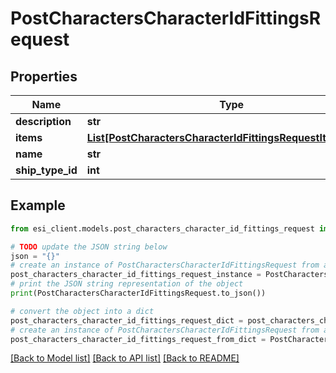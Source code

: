 # PostCharactersCharacterIdFittingsRequest


## Properties

Name | Type | Description | Notes
------------ | ------------- | ------------- | -------------
**description** | **str** |  | 
**items** | [**List[PostCharactersCharacterIdFittingsRequestItemsInner]**](PostCharactersCharacterIdFittingsRequestItemsInner.md) |  | 
**name** | **str** |  | 
**ship_type_id** | **int** |  | 

## Example

```python
from esi_client.models.post_characters_character_id_fittings_request import PostCharactersCharacterIdFittingsRequest

# TODO update the JSON string below
json = "{}"
# create an instance of PostCharactersCharacterIdFittingsRequest from a JSON string
post_characters_character_id_fittings_request_instance = PostCharactersCharacterIdFittingsRequest.from_json(json)
# print the JSON string representation of the object
print(PostCharactersCharacterIdFittingsRequest.to_json())

# convert the object into a dict
post_characters_character_id_fittings_request_dict = post_characters_character_id_fittings_request_instance.to_dict()
# create an instance of PostCharactersCharacterIdFittingsRequest from a dict
post_characters_character_id_fittings_request_from_dict = PostCharactersCharacterIdFittingsRequest.from_dict(post_characters_character_id_fittings_request_dict)
```
[[Back to Model list]](../README.md#documentation-for-models) [[Back to API list]](../README.md#documentation-for-api-endpoints) [[Back to README]](../README.md)


